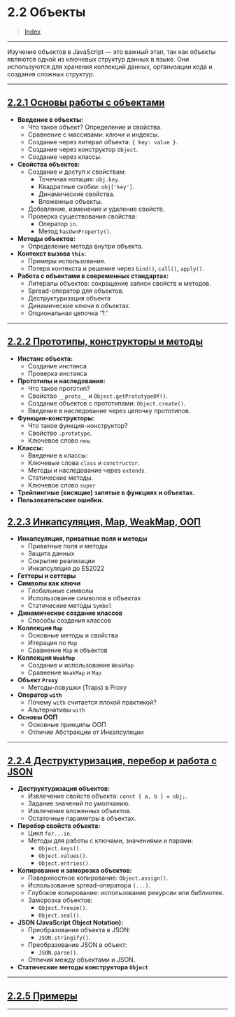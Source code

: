 # **2.2 Объекты**

> [Index](./0%20Index.md)

---

Изучение объектов в JavaScript — это важный этап, так как объекты являются одной из ключевых структур данных в языке. Они используются для хранения коллекций данных, организации кода и создания сложных структур.

---

## [2.2.1 Основы работы с объектами](./2.2.1%20Основы%20работы%20с%20объектами.md)

-   **Введение в объекты:**
    -   Что такое объект? Определение и свойства.
    -   Сравнение с массивами: ключи и индексы.
    -   Создание через литерал объекта: `{ key: value }`.
    -   Создание через конструктор `Object`.
    -   Создание через классы.
-   **Свойства объектов:**
    -   Создание и доступ к свойствам:
        -   Точечная нотация: `obj.key`.
        -   Квадратные скобки: `obj['key']`.
        -   Динамические свойства.
        -   Вложенные объекты.
    -   Добавление, изменение и удаление свойств.
    -   Проверка существования свойства:
        -   Оператор `in`.
        -   Метод `hasOwnProperty()`.
-   **Методы объектов:**
    -   Определение метода внутри объекта.
-   **Контекст вызова `this`:**
    -   Примеры использования.
    -   Потеря контекста и решение через `bind()`, `call()`, `apply()`.
-   **Работа с объектами в современных стандартах:**
    -   Литералы объектов: сокращение записи свойств и методов.
    -   Spread-оператор для объектов.
    -   Деструктуризация объекта
    -   Динамические ключи в объектах.
    -   Опциональная цепочка '?.'

---

## [2.2.2 Прототипы, конструкторы и методы](./2.2.2%20Прототипы,%20конструкторы%20и%20методы.md)

-   **Инстанс объекта:**
    -   Создание инстанса
    -   Проверка инстанса
-   **Прототипы и наследование:**
    -   Что такое прототип?
    -   Свойство `__proto__` и `Object.getPrototypeOf()`.
    -   Создание объектов с прототипами: `Object.create()`.
    -   Введение в наследование через цепочку прототипов.
-   **Функции-конструкторы:**
    -   Что такое функция-конструктор?
    -   Свойство `.prototype`.
    -   Ключевое слово `new`.
-   **Классы:**
    -   Введение в классы:
    -   Ключевые слова `class` и `constructor`.
    -   Методы и наследование через `extends`.
    -   Статические методы.
    -   Ключевое слово `super`
-   **Трейлингные (висящие) запятые в функциях и объектах.**
-   **Пользовательские ошибки.**

## [2.2.3 Инкапсуляция, Map, WeakMap, ООП](./2.2.3%20Инкапсуляция,%20Map,%20WeakMap,%20ООП.md)

-   **Инкапсуляция, приватные поля и методы**
    -   Приватные поля и методы
    -   Защита данных
    -   Сокрытие реализации
    -   Инкапсуляция до ES2022
-   **Геттеры и сеттеры**
-   **Символы как ключи**
    -   Глобальные символы
    -   Использование символов в объектах
    -   Статические методы `Symbol`
-   **Динамическое создание классов**
    -   Способы создания классов
-   **Коллекция `Map`**
    -   Основные методы и свойства
    -   Итерация по `Map`
    -   Сравнение `Map` и объектов
-   **Коллекция `WeakMap`**
    -   Создание и использование `WeakMap`
    -   Сравнение `WeakMap` и `Map`
-   **Объект `Proxy`**
    -   Методы-ловушки (Traps) в Proxy
-   **Оператор `with`**
    -   Почему `with` считается плохой практикой?
    -   Альтернативы `with`
-   **Основы ООП**
    -   Основные принципы ООП
    -   Отличие Абстракции от Инкапсуляции

---

## [2.2.4 Деструктуризация, перебор и работа с JSON](./2.2.4%20Деструктуризация,%20перебор%20и%20работа%20с%20JSON.md)

-   **Деструктуризация объектов:**
    -   Извлечение свойств объекта: `const { a, b } = obj;`.
    -   Задание значений по умолчанию.
    -   Извлечение вложенных объектов.
    -   Остаточные параметры в объектах.
-   **Перебор свойств объекта:**
    -   Цикл `for...in`.
    -   Методы для работы с ключами, значениями и парами:
        -   `Object.keys()`.
        -   `Object.values()`.
        -   `Object.entries()`.
-   **Копирование и заморозка объектов:**
    -   Поверхностное копирование: `Object.assign()`.
    -   Использование spread-оператора `(...)`.
    -   Глубокое копирование: использование рекурсии или библиотек.
    -   Заморозка объектов:
        -   `Object.freeze()`.
        -   `Object.seal()`.
-   **JSON (JavaScript Object Notation):**
    -   Преобразование объекта в JSON:
        -   `JSON.stringify()`.
    -   Преобразование JSON в объект:
        -   `JSON.parse()`.
    -   Отличия между объектами и JSON.
-   **Статические методы конструктора `Object`**

---

## [2.2.5 Примеры](./2.2.5%20Примеры.md)

---
